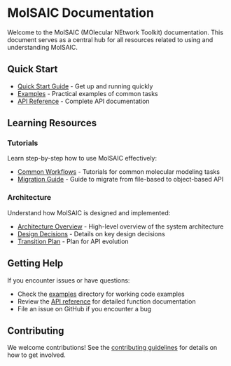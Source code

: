 # MolSAIC Documentation

Welcome to the MolSAIC (MOlecular NEtwork Toolkit) documentation. This document serves as a central hub for all resources related to using and understanding MolSAIC.

## Quick Start

- [Quick Start Guide](usage/quick_start.md) - Get up and running quickly
- [Examples](examples/docs/index.md) - Practical examples of common tasks
- [API Reference](../src/docs/api/index.md) - Complete API documentation

## Learning Resources

### Tutorials
Learn step-by-step how to use MolSAIC effectively:
- [Common Workflows](examples/tutorials/docs/common_workflows.md) - Tutorials for common molecular modeling tasks
- [Migration Guide](examples/tutorials/docs/migration_guide.md) - Guide to migrate from file-based to object-based API

### Architecture
Understand how MolSAIC is designed and implemented:
- [Architecture Overview](architecture/overview.md) - High-level overview of the system architecture
- [Design Decisions](architecture/design.md) - Details on key design decisions
- [Transition Plan](architecture/transition_plan.md) - Plan for API evolution

## Getting Help

If you encounter issues or have questions:
- Check the [examples](examples/) directory for working code examples
- Review the [API reference](../src/docs/api/index.md) for detailed function documentation
- File an issue on GitHub if you encounter a bug

## Contributing

We welcome contributions\! See the [contributing guidelines](../CONTRIBUTING.md) for details on how to get involved.
